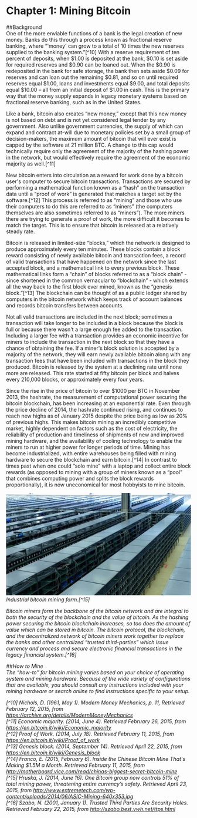 # Chapter 1: Mining Bitcoin

##Background  
One of the more enviable functions of a bank is the legal creation of new money. Banks do this through a process known as fractional reserve banking, where “'money' can grow to a total of 10 times the new reserves supplied to the banking system.”[^10] With a reserve requirement of ten percent of deposits, when $1.00 is deposited at the bank, $0.10 is set aside for required reserves and $0.90 can be loaned out. When the $0.90 is redeposited in the bank for safe storage, the bank then sets aside $0.09 for reserves and can loan out the remaining $0.81, and so on until required reserves equal $1.00, loans and investments equal $9.00, and total deposits equal $10.00 – all from an initial deposit of $1.00 in cash. This is the primary way that the money supply expands in legacy monetary systems based on fractional reserve banking, such as in the United States.  

Like a bank, bitcoin also creates “new money,” except that this new money is not based on debt and is not yet considered legal tender by any government. Also unlike government currencies, the supply of which can expand and contract at-will due to monetary policies set by a small group of decision-makers, the maximum amount of bitcoin that will ever exist is capped by the software at 21 million BTC. A change to this cap would technically require only the agreement of the majority of the hashing power in the network, but would effectively require the agreement of the economic majority as well.[^11]  

New bitcoin enters into circulation as a reward for work done by a bitcoin user's computer to secure bitcoin transactions. Transactions are secured by performing a mathematical function known as a “hash” on the transaction data until a “proof of work” is generated that matches a target set by the software.[^12] This process is referred to as “mining” and those who use their computers to do this are referred to as “miners” (the computers themselves are also sometimes referred to as “miners”). The more miners there are trying to generate a proof of work, the more difficult it becomes to match the target. This is to ensure that bitcoin is released at a relatively steady rate.  

Bitcoin is released in limited-size “blocks,” which the network is designed to produce approximately every ten minutes. These blocks contain a block reward consisting of newly available bitcoin and transaction fees, a record of valid transactions that have happened on the network since the last accepted block, and a mathematical link to every previous block. These mathematical links form a “chain” of blocks referred to as a “block chain” - since shortened in the common vernacular to “blockchain” - which extends all the way back to the first block ever mined, known as the “genesis block.”[^13] The blockchain can be thought of as a public ledger shared by computers in the bitcoin network which keeps track of account balances and records bitcoin transfers between accounts.  

Not all valid transactions are included in the next block; sometimes a transaction will take longer to be included in a block because the block is full or because there wasn't a large enough fee added to the transaction. Including a larger fee with a transaction provides an economic incentive for miners to include the transaction in the next block so that they have a chance of obtaining the fee. If a miner's block solution is accepted by a majority of the network, they will earn newly available bitcoin along with any transaction fees that have been included with transactions in the block they produced. Bitcoin is released by the system at a declining rate until none more are released. This rate started at fifty bitcoin per block and halves every 210,000 blocks, or approximately every four years.  

Since the rise in the price of bitcoin to over $1000 per BTC in November 2013, the hashrate, the measurement of computational power securing the bitcoin blockchain, has been increasing at an exponential rate. Even through the price decline of 2014, the hashrate continued rising, and continues to reach new highs as of January 2015 despite the price being as low as 20% of previous highs. This makes bitcoin mining an incredibly competitive market, highly dependent on factors such as the cost of electricity, the reliability of production and timeliness of shipments of new and improved mining hardware, and the availability of cooling technology to enable the miners to run at higher power for longer periods of time. Mining has become industrialized, with entire warehouses being filled with mining hardware to secure the blockchain and earn bitcoin.[^14] In contrast to times past when one could “solo mine” with a laptop and collect entire block rewards (as opposed to mining with a group of miners known as a “pool” that combines computing power and splits the block rewards proportionally), it is now uneconomical for most hobbyists to mine bitcoin.  


![bitcoin mining](ASIC-Mining-640x353.jpg "Industrial bitcoin mining farm.")  
<I>Industrial bitcoin mining farm.[^15]  

Bitcoin miners form the backbone of the bitcoin network and are integral to both the security of the blockchain and the value of bitcoin. As the hashing power securing the bitcoin blockchain increases, so too does the amount of value which can be stored in bitcoin. The bitcoin protocol, the blockchain, and the decentralized network of bitcoin miners work together to replace the banks and other centralized “trusted third-parties” which issue currency and process and secure electronic financial transactions in the legacy financial system.[^16]  

##How to Mine  
The “how-to” for bitcoin mining varies based on your choice of operating system and mining hardware. Because of the wide variety of configurations that are available, you should consult any instructions included with your mining hardware or search online to find instructions specific to your setup.

[^10] Nichols, D. (1961, May 1). Modern Money Mechanics, p. 11, Retrieved February 12, 2015, from https://archive.org/details/ModernMoneyMechanics  
[^11] Economic majority. (2014, June 4). Retrieved February 26, 2015, from https://en.bitcoin.it/wiki/Economic_majority   
[^12] Proof of Work. (2014, July 18). Retrieved February 11, 2015, from https://en.bitcoin.it/wiki/Proof_of_work   
[^13] Genesis block. (2014, September 14). Retrieved April 22, 2015, from https://en.bitcoin.it/wiki/Genesis_block  
[^14] Franco, E. (2015, February 6). Inside the Chinese Bitcoin Mine That's Making $1.5M a Month. Retrieved February 11, 2015, from http://motherboard.vice.com/read/chinas-biggest-secret-bitcoin-mine  
[^15] Hruska, J. (2014, June 16). One Bitcoin group now controls 51% of total mining power, threatening entire currency’s safety. Retrieved April 23, 2015, from http://www.extremetech.com/wp-content/uploads/2014/06/ASIC-Mining-640x353.jpg  
[^16] Szabo, N. (2001, January 1). Trusted Third Parties Are Security Holes. Retrieved February 22, 2015, from http://szabo.best.vwh.net/ttps.html  